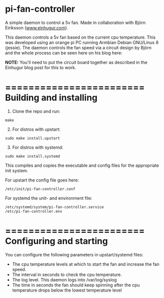 # pi-fan-controller
A simple daemon to control a 5v fan. Made in collaboration with Björn Eiríksson (www.einhugur.com).

This daemon controls a 5v fan based on the current cpu temperature. This was developed using an orange pi PC 
running Armbian Debian GNU/Linux 8 (jessie). The daemon controls the fan speed via a circuit design by Björn
and the whole process can be seen here on his blog here:

<INSERT BLOG LINK>

**NOTE:** You'll need to put the circuit board together as described in the Einhugur blog post for this to work.

========================
Building and installing
========================
1. Clone the repo and run:
```
make
```

2. For distros with upstart:
```
sudo make install.upstart
```

3. For distros with systemd:
```
sudo make install.systemd
```

This compiles and copies the executable and config files for the appropriate init system.

For upstart the config file goes here:
```
/etc/init/pi-fan-controller.conf
```

For systemd the unit- and environment file:
```
/etc/systemd/system/pi-fan-controller.service
/etc/pi-fan-controller.env
```

========================
Configuring and starting
========================
You can configure the following parameters in upstart/systemd files:
* The cpu temperature levels at which to start the fan and increase the fan speed.
* The interval in seconds to check the cpu temperature.
* The log level. This daemon logs into /var/log/syslog
* The time in seconds the fan should keep spinning after the cpu temperature drops below the lowest temperature level
